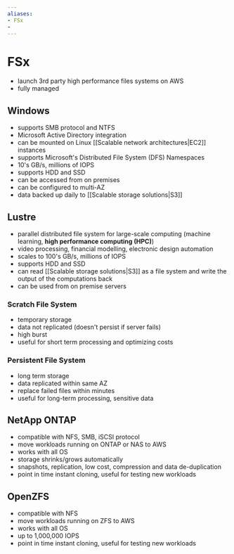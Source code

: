 ```yaml
---
aliases:
- FSx
- 
---
```

# FSx
- launch 3rd party high performance files systems on AWS
- fully managed
## Windows
- supports SMB protocol and NTFS
- Microsoft Active Directory integration
- can be mounted on Linux [[Scalable network architectures|EC2]] instances
- supports Microsoft's Distributed File System (DFS) Namespaces
- 10's GB/s, millions of IOPS
- supports HDD and SSD
- can be accessed from on premises
- can be configured to multi-AZ
- data backed up daily to [[Scalable storage solutions|S3]]
## Lustre
- parallel distributed file system for large-scale computing (machine learning, **high performance computing (HPC)**)
- video processing, financial modelling, electronic design automation
- scales to 100's GB/s, millions of IOPS
- supports HDD and SSD
- can read [[Scalable storage solutions|S3]] as a file system and write the output of the computations back
- can be used from on premise servers
### Scratch File System
- temporary storage
- data not replicated (doesn't persist if server fails)
- high burst
- useful for short term processing and optimizing costs
### Persistent File System
- long term storage
- data replicated within same AZ
- replace failed files within minutes
- useful for long-term processing, sensitive data
## NetApp ONTAP
- compatible with NFS, SMB, iSCSI protocol
- move workloads running on ONTAP or NAS to AWS
- works with all OS
- storage shrinks/grows automatically
- snapshots, replication, low cost, compression and data de-duplication
- point in time instant cloning, useful for testing new workloads
## OpenZFS
- compatible with NFS
- move workloads running on ZFS to AWS
- works with all OS
- up to 1,000,000 IOPS
- point in time instant cloning, useful for testing new workloads